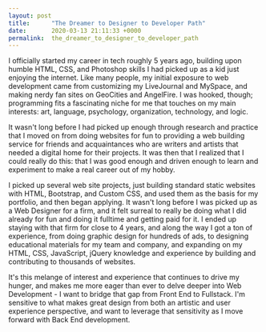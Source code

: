 ```yaml
---
layout: post
title:      "The Dreamer to Designer to Developer Path"
date:       2020-03-13 21:11:33 +0000
permalink:  the_dreamer_to_designer_to_developer_path
---
```



I officially started my career in tech roughly 5 years ago, building upon humble HTML, CSS, and Photoshop skills I had picked up as a kid just enjoying the internet. Like many people, my initial exposure to web development came from customizing my LiveJournal and MySpace, and making nerdy fan sites on GeoCities and AngelFire. I was hooked, though; programming fits a fascinating niche for me that touches on my main interests: art, language, psychology, organization, technology, and logic. 

It wasn't long before I had picked up enough through research and practice that I moved on from doing websites for fun to providing a web building service for friends and acquaintances who are writers and artists that needed a digital home for their projects. It was then that I realized that I could really do this: that I was good enough and driven enough to learn and experiment to make a real career out of my hobby.

I picked up several web site projects, just building standard static websites with HTML, Bootstrap, and Custom CSS, and used them as the basis for my portfolio, and then began applying. It wasn't long before I was picked up as a Web Designer for a firm, and it felt surreal to really be doing what I did already for fun and doing it fulltime and getting paid for it. I ended up staying with that firm for close to 4 years, and along the way I got a ton of experience, from doing graphic design for hundreds of ads, to designing educational materials for my team and company, and expanding on my HTML, CSS, JavaScript, jQuery knowledge and experience by building and contributing to thousands of websites.

It's this melange of interest and experience that continues to drive my hunger, and makes me more eager than ever to delve deeper into Web Development - I want to bridge that gap from Front End to Fullstack. I'm sensitive to what makes great design from both an artistic and user experience perspective, and want to leverage that sensitivity as I move forward with Back End development.
